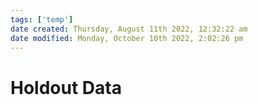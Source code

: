 ```yaml
---
tags: ['temp']
date created: Thursday, August 11th 2022, 12:32:22 am
date modified: Monday, October 10th 2022, 2:02:26 pm
---
```


# Holdout Data



